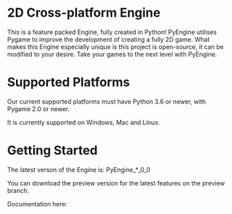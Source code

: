 # <a name="_9s1lldee4gnh"></a>2D Cross-platform Engine
This is a feature packed Engine, fully created in Python! PyEngine utilises Pygame to improve the development of creating a fully 2D game. What makes this Engine especially unique is this project is open-source, it can be modified to your desire. Take your games to the next level with PyEngine.
# <a name="_smdjculjot6f"></a>Supported Platforms
Our current supported platforms must have Python 3.6 or newer, with Pygame 2.0 or newer.

It is currently supported on Windows, Mac and Linux.
# <a name="_w2nu3n2sgb6p"></a>Getting Started
The latest verson of the Engine is: PyEngine_*_0_0

You can download the preview version for the latest features on the preview branch.

Documentation here:
